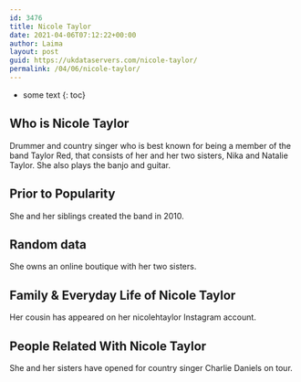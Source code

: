 ```yaml
---
id: 3476
title: Nicole Taylor
date: 2021-04-06T07:12:22+00:00
author: Laima
layout: post
guid: https://ukdataservers.com/nicole-taylor/
permalink: /04/06/nicole-taylor/
---
```


* some text
{: toc}


## Who is Nicole Taylor
                  
                  
                  
Drummer and country singer who is best known for being a member of the band Taylor Red, that consists of her and her two sisters, Nika and Natalie Taylor. She also plays the banjo and guitar. 
                  
              
            
              
            
                
                
                
## Prior to Popularity
                  
                  
                  
She and her siblings created the band in 2010.
                  
              
            
              
            
                
                
                
## Random data
                  
                  
                  
She owns an online boutique with her two sisters. 
                  
              
            
              
            
                
                
                
## Family & Everyday Life of Nicole Taylor
                  
                  
                  
Her cousin has appeared on her nicolehtaylor Instagram account. 
                  
              
            
              
            
                
                
                
## People Related With Nicole Taylor
                  
                  
                  
She and her sisters have opened for country singer Charlie Daniels on tour. 
                  
              
            
              
            
                
              
            
              
              
            
            
              
            
          
          
          